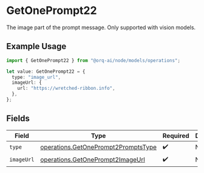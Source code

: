 # GetOnePrompt22

The image part of the prompt message. Only supported with vision models.

## Example Usage

```typescript
import { GetOnePrompt22 } from "@orq-ai/node/models/operations";

let value: GetOnePrompt22 = {
  type: "image_url",
  imageUrl: {
    url: "https://wretched-ribbon.info",
  },
};
```

## Fields

| Field                                                                                      | Type                                                                                       | Required                                                                                   | Description                                                                                |
| ------------------------------------------------------------------------------------------ | ------------------------------------------------------------------------------------------ | ------------------------------------------------------------------------------------------ | ------------------------------------------------------------------------------------------ |
| `type`                                                                                     | [operations.GetOnePrompt2PromptsType](../../models/operations/getoneprompt2promptstype.md) | :heavy_check_mark:                                                                         | N/A                                                                                        |
| `imageUrl`                                                                                 | [operations.GetOnePrompt2ImageUrl](../../models/operations/getoneprompt2imageurl.md)       | :heavy_check_mark:                                                                         | N/A                                                                                        |